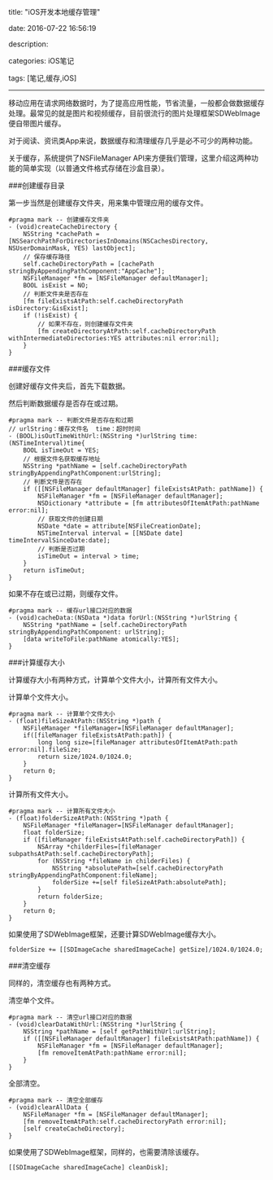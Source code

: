 title: "iOS开发本地缓存管理"

date: 2016-07-22 16:56:19

description:

categories: iOS笔记

tags: [笔记,缓存,iOS]

---

移动应用在请求网络数据时，为了提高应用性能，节省流量，一般都会做数据缓存处理。最常见的就是图片和视频缓存，目前很流行的图片处理框架SDWebImage便自带图片缓存。

对于阅读、资讯类App来说，数据缓存和清理缓存几乎是必不可少的两种功能。

关于缓存，系统提供了NSFileManager API来方便我们管理，这里介绍这两种功能的简单实现（以普通文件格式存储在沙盒目录）。

<!--more-->

###创建缓存目录

第一步当然是创建缓存文件夹，用来集中管理应用的缓存文件。

	#pragma mark -- 创建缓存文件夹
	- (void)createCacheDirectory {
	    NSString *cachePath = [NSSearchPathForDirectoriesInDomains(NSCachesDirectory, NSUserDomainMask, YES) lastObject];
	    // 保存缓存路径
	    self.cacheDirectoryPath = [cachePath stringByAppendingPathComponent:"AppCache"];
	    NSFileManager *fm = [NSFileManager defaultManager];
	    BOOL isExist = NO;
	    // 判断文件夹是否存在
	    [fm fileExistsAtPath:self.cacheDirectoryPath isDirectory:&isExist];
	    if (!isExist) {
	    	// 如果不存在，则创建缓存文件夹 
	        [fm createDirectoryAtPath:self.cacheDirectoryPath withIntermediateDirectories:YES attributes:nil error:nil];
	    }
	}

###缓存文件

创建好缓存文件夹后，首先下载数据。

然后判断数据缓存是否存在或过期。

	#pragma mark -- 判断文件是否存在和过期
	// urlString：缓存文件名  time：超时时间
	- (BOOL)isOutTimeWithUrl:(NSString *)urlString time:(NSTimeInterval)time{
	    BOOL isTimeOut = YES;
	    // 根据文件名获取缓存地址
	    NSString *pathName = [self.cacheDirectoryPath stringByAppendingPathComponent:urlString];
	    // 判断文件是否存在
	    if ([[NSFileManager defaultManager] fileExistsAtPath: pathName]) {
	        NSFileManager *fm = [NSFileManager defaultManager];
	        NSDictionary *attribute = [fm attributesOfItemAtPath:pathName error:nil];
	        // 获取文件的创建日期
	        NSDate *date = attribute[NSFileCreationDate];
	        NSTimeInterval interval = [[NSDate date] timeIntervalSinceDate:date];
	        // 判断是否过期
	        isTimeOut = interval > time;
	    }
	    return isTimeOut;
	}
	
如果不存在或已过期，则缓存文件。

	#pragma mark -- 缓存url接口对应的数据
	- (void)cacheData:(NSData *)data forUrl:(NSString *)urlString {
	    NSString *pathName = [self.cacheDirectoryPath stringByAppendingPathComponent: urlString];
	    [data writeToFile:pathName atomically:YES];
	}
	
###计算缓存大小

计算缓存大小有两种方式，计算单个文件大小，计算所有文件大小。

计算单个文件大小。

	#pragma mark -- 计算单个文件大小
	- (float)fileSizeAtPath:(NSString *)path {
	    NSFileManager *fileManager=[NSFileManager defaultManager];
	    if([fileManager fileExistsAtPath:path]) {
	        long long size=[fileManager attributesOfItemAtPath:path error:nil].fileSize;
	        return size/1024.0/1024.0;
	    }
	    return 0;
	}

计算所有文件大小。

	#pragma mark -- 计算所有文件大小
	- (float)folderSizeAtPath:(NSString *)path {
	    NSFileManager *fileManager=[NSFileManager defaultManager];
	    float folderSize;
	    if ([fileManager fileExistsAtPath:self.cacheDirectoryPath]) {
	        NSArray *childerFiles=[fileManager subpathsAtPath:self.cacheDirectoryPath];
	        for (NSString *fileName in childerFiles) {
	            NSString *absolutePath=[self.cacheDirectoryPath stringByAppendingPathComponent:fileName];
	            folderSize +=[self fileSizeAtPath:absolutePath];
	        }
	        return folderSize;
	    }
	    return 0;
	}
	
如果使用了SDWebImage框架，还要计算SDWebImage缓存大小。

	folderSize += [[SDImageCache sharedImageCache] getSize]/1024.0/1024.0;

###清空缓存

同样的，清空缓存也有两种方式。

清空单个文件。

	#pragma mark -- 清空url接口对应的数据
	- (void)clearDataWithUrl:(NSString *)urlString {
		NSString *pathName = [self getPathWithUrl:urlString];
	    if ([[NSFileManager defaultManager] fileExistsAtPath:pathName]) {
	        NSFileManager *fm = [NSFileManager defaultManager];
	        [fm removeItemAtPath:pathName error:nil];
	    }
	}
	
全部清空。

	#pragma mark -- 清空全部缓存
	- (void)clearAllData {
	    NSFileManager *fm = [NSFileManager defaultManager];
	    [fm removeItemAtPath:self.cacheDirectoryPath error:nil];
	    [self createCacheDirectory];
	}

如果使用了SDWebImage框架，同样的，也需要清除该缓存。

	[[SDImageCache sharedImageCache] cleanDisk];




